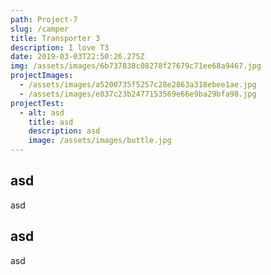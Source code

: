 ```yaml
---
path: Project-7
slug: /camper
title: Transporter 3
description: I love T3
date: 2019-03-03T22:50:26.275Z
img: /assets/images/6b737838c08278f27679c71ee68a9467.jpg
projectImages:
  - /assets/images/a5200735f5257c28e2863a318ebee1ae.jpg
  - /assets/images/e837c23b2477153569e66e9ba29bfa98.jpg
projectTest:
  - alt: asd
    title: asd
    description: asd
    image: /assets/images/buttle.jpg
---
```

## asd

asd

## asd

asd
